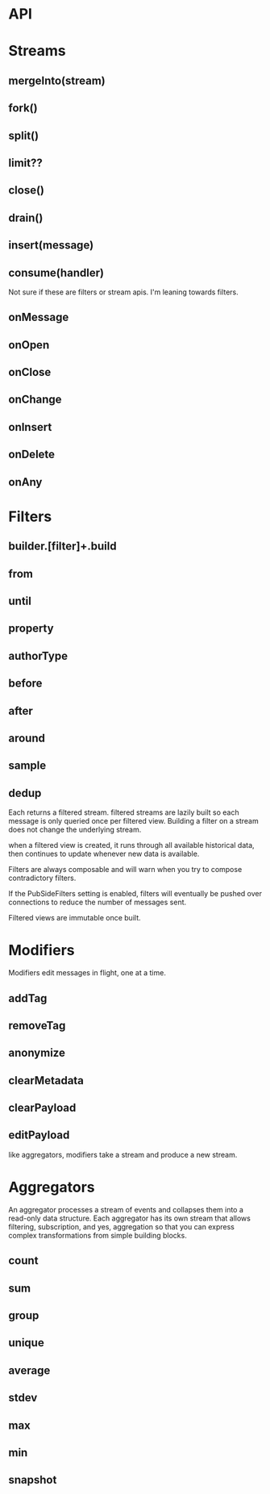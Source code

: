 # API

# Streams

## mergeInto(stream)
## fork()
## split()
## limit??
## close()
## drain()
## insert(message)

## consume(handler)


Not sure if these are filters or stream apis. I'm leaning towards filters.
## onMessage
## onOpen
## onClose
## onChange
## onInsert
## onDelete
## onAny


# Filters

## builder.[filter]+.build
## from
## until
## property
## authorType
## before
## after
## around
## sample
## dedup

Each returns a filtered stream. filtered streams are lazily built so each message is only queried once per filtered view. Building a filter on a stream does not change the underlying stream.

when a filtered view is created, it runs through all available historical data, then continues to update whenever new data is available.

Filters are always composable and will warn when you try to compose contradictory filters.

If the PubSideFilters setting is enabled, filters will eventually be pushed over connections to reduce the number of messages sent.

Filtered views are immutable once built.

# Modifiers
Modifiers edit messages in flight, one at a time.

## addTag
## removeTag
## anonymize
## clearMetadata
## clearPayload
## editPayload

like aggregators, modifiers take a stream and produce a new stream.

# Aggregators
An aggregator processes a stream of events and collapses them into a read-only data structure. Each aggregator has its own stream that allows filtering, subscription, and yes, aggregation so that you can express complex transformations from simple building blocks.

## count
## sum
## group
## unique
## average
## stdev
## max
## min
## snapshot

